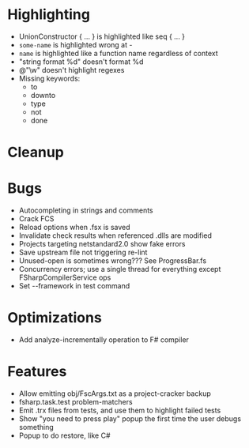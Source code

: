 # Highlighting
- UnionConstructor { ... } is highlighted like seq { ... }
- ``some-name`` is highlighted wrong at -
- ``name`` is highlighted like a function name regardless of context
- "string format %d" doesn't format %d
- @"\w" doesn't highlight regexes
- Missing keywords:
  - to
  - downto
  - type
  - not
  - done

# Cleanup

# Bugs
- Autocompleting in strings and comments
- Crack FCS
- Reload options when .fsx is saved
- Invalidate check results when referenced .dlls are modified
- Projects targeting netstandard2.0 show fake errors
- Save upstream file not triggering re-lint
- Unused-open is sometimes wrong??? See ProgressBar.fs
- Concurrency errors; use a single thread for everything except FSharpCompilerService ops
- Set --framework in test command

# Optimizations
- Add analyze-incrementally operation to F# compiler

# Features
- Allow emitting obj/FscArgs.txt as a project-cracker backup
- fsharp.task.test problem-matchers
- Emit .trx files from tests, and use them to highlight failed tests
- Show "you need to press play" popup the first time the user debugs something
- Popup to do restore, like C#